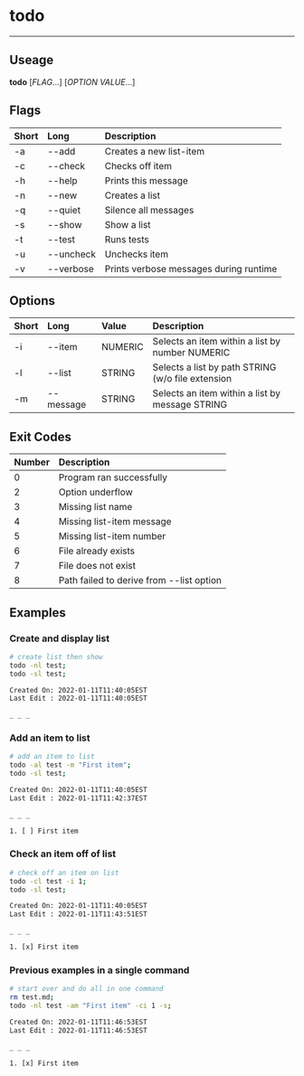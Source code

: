 # todo

_ _ _

## Useage

**todo** [*FLAG*...] [*OPTION* *VALUE*...]

## Flags

| Short | Long      | Description                            |
| :---- | :---      | :----------                            |
| -a    | --add     | Creates a new list-item                |
| -c    | --check   | Checks off item                        |
| -h    | --help    | Prints this message                    |
| -n    | --new     | Creates a list                         |
| -q    | --quiet   | Silence all messages                   |
| -s    | --show    | Show a list                            |
| -t    | --test    | Runs tests                             |
| -u    | --uncheck | Unchecks item                          |
| -v    | --verbose | Prints verbose messages during runtime |

## Options

| Short | Long      | Value   | Description                                       |
| :---- | :---      | :----   | :----------                                       |
| -i    | --item    | NUMERIC | Selects an item within a list by number NUMERIC   |
| -l    | --list    | STRING  | Selects a list by path STRING (w/o file extension |
| -m    | --message | STRING  | Selects an item within a list by message STRING   |

## Exit Codes

| Number | Description                              |
| :----- | :----------                              |
| 0      | Program ran successfully                 |
| 2      | Option underflow                         |
| 3      | Missing list name                        |
| 4      | Missing list-item message                |
| 5      | Missing list-item number                 |
| 6      | File already exists                      |
| 7      | File does not exist                      |
| 8      | Path failed to derive from --list option |

## Examples

### Create and display list

```bash
# create list then show
todo -nl test;
todo -sl test;
```

```txt
Created On: 2022-01-11T11:40:05EST
Last Edit : 2022-01-11T11:40:05EST

_ _ _

```

### Add an item to list

```bash
# add an item to list
todo -al test -m "First item";
todo -sl test;
```

```txt
Created On: 2022-01-11T11:40:05EST
Last Edit : 2022-01-11T11:42:37EST

_ _ _

1. [ ] First item
```

### Check an item off of list

```bash
# check off an item on list
todo -cl test -i 1;
todo -sl test;
```

```txt
Created On: 2022-01-11T11:40:05EST
Last Edit : 2022-01-11T11:43:51EST

_ _ _

1. [x] First item
```

### Previous examples in a single command

```bash
# start over and do all in one command
rm test.md;
todo -nl test -am "First item" -ci 1 -s;
```

```txt
Created On: 2022-01-11T11:46:53EST
Last Edit : 2022-01-11T11:46:53EST

_ _ _

1. [x] First item
```
